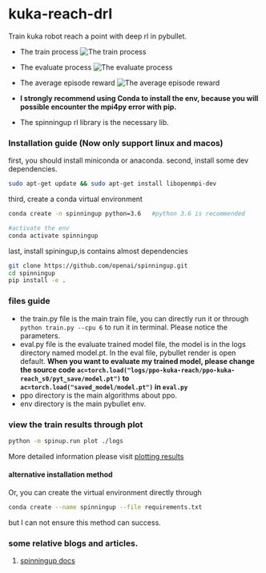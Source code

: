 # kuka-reach-drl
Train kuka robot reach a point with deep rl in pybullet.

* The train process
![The train process](https://github.com/borninfreedom/kuka-reach-drl/blob/main/pictures/train.gif)
* The evaluate process
![The evaluate process](https://github.com/borninfreedom/kuka-reach-drl/blob/main/pictures/eval.gif)
* The average episode reward
![The average episode reward](https://github.com/borninfreedom/kuka-reach-drl/blob/main/pictures/train_results.png)


* **I strongly recommend using Conda to install the env, because you will possible encounter the mpi4py error with pip.**
* The spinningup rl library is the necessary lib.

### Installation guide (Now only support linux and macos)
first, you should install miniconda or anaconda.
second, install some dev dependencies.
```bash
sudo apt-get update && sudo apt-get install libopenmpi-dev
```
third, create a conda virtual environment
```bash
conda create -n spinningup python=3.6   #python 3.6 is recommended
```
```bash
#activate the env
conda activate spinningup
```

last, install spiningup,is contains almost dependencies
```bash
git clone https://github.com/openai/spinningup.git
cd spinningup
pip install -e .
```

### files guide
* the train.py file is the main train file, you can directly run it or through `python train.py --cpu 6` to run it in terminal. Please notice the parameters.
* eval.py file is the evaluate trained model file, the model is in the logs directory named model.pt. In the eval file, pybullet render is open default. **When you want to evaluate my trained model, please change the source code `ac=torch.load("logs/ppo-kuka-reach/ppo-kuka-reach_s0/pyt_save/model.pt")` to `ac=torch.load("saved_model/model.pt")` in `eval.py`**
* ppo directory is the main algorithms about ppo.
* env directory is the main pybullet env.

### view the train results through plot
```bash
python -m spinup.run plot ./logs
``` 
More detailed information please visit [plotting results](https://spinningup.openai.com/en/latest/user/plotting.html)

#### alternative installation method
Or, you can create the virtual environment directly through
```bash
conda create --name spinningup --file requirements.txt
```
but I can not ensure this method can success.


### some relative blogs and articles.

1. [spinningup docs](https://spinningup.openai.com/en/latest/user/installation.html)
